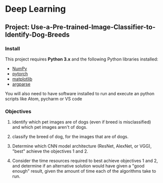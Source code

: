 # Deep Learning
## Project: Use-a-Pre-trained-Image-Classifier-to-Identify-Dog-Breeds



### Install

This project requires **Python 3.x** and the following Python libraries installed:

- [NumPy](http://www.numpy.org/)
- [pytorch](https://pytorch.org/)
- [matplotlib](http://matplotlib.org/)
- [argparse](https://docs.python.org/3/library/argparse.html)

You will also need to have software installed to run and execute an python scripts like Atom, pycharm or VS code

### Objectives
1. identify which pet images are of dogs (even if breed is misclassified) and which pet images aren't of dogs.
 
2. classify the breed of dog, for the images that are of dogs.
 
3. Determine which CNN model architecture (ResNet, AlexNet, or VGG), "best" achieve the objectives 1 and 2.
 
4. Consider the time resources required to best achieve objectives 1 and 2, and determine if an alternative solution would have given a "good enough" result, given the amount of time each of the algorithms take to run.
